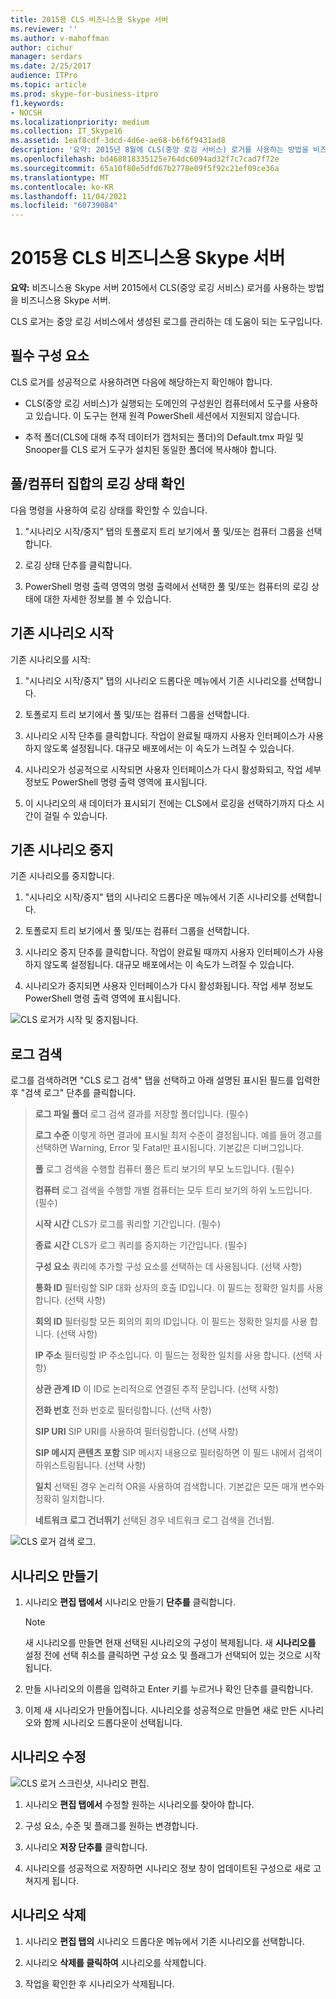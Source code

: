 ```yaml
---
title: 2015용 CLS 비즈니스용 Skype 서버
ms.reviewer: ''
ms.author: v-mahoffman
author: cichur
manager: serdars
ms.date: 2/25/2017
audience: ITPro
ms.topic: article
ms.prod: skype-for-business-itpro
f1.keywords:
- NOCSH
ms.localizationpriority: medium
ms.collection: IT_Skype16
ms.assetid: 1eaf8cdf-3dcd-4d6e-ae68-b6f6f9431ad8
description: '요약: 2015년 8월에 CLS(중앙 로깅 서비스) 로거를 사용하는 방법을 비즈니스용 Skype 서버 있습니다.'
ms.openlocfilehash: bd468818335125e764dc6094ad32f7c7cad7f72e
ms.sourcegitcommit: 65a10f80e5dfd67b2778e09f5f92c21ef09ce36a
ms.translationtype: MT
ms.contentlocale: ko-KR
ms.lasthandoff: 11/04/2021
ms.locfileid: "60739084"
---
```

# <a name="cls-logger-for-skype-for-business-server-2015"></a>2015용 CLS 비즈니스용 Skype 서버
 
**요약:** 비즈니스용 Skype 서버 2015에서 CLS(중앙 로깅 서비스) 로거를 사용하는 방법을 비즈니스용 Skype 서버.
  
CLS 로거는 중앙 로깅 서비스에서 생성된 로그를 관리하는 데 도움이 되는 도구입니다.
  
## <a name="prerequisites"></a>필수 구성 요소

CLS 로거를 성공적으로 사용하려면 다음에 해당하는지 확인해야 합니다.
  
- CLS(중앙 로깅 서비스)가 실행되는 도메인의 구성원인 컴퓨터에서 도구를 사용하고 있습니다. 이 도구는 현재 원격 PowerShell 세션에서 지원되지 않습니다.
    
- 추적 폴더(CLS에 대해 추적 데이터가 캡처되는 폴더)의 Default.tmx 파일 및 Snooper를 CLS 로거 도구가 설치된 동일한 폴더에 복사해야 합니다.
    
## <a name="check-the-logging-status-of-a-set-of-poolscomputers"></a>풀/컴퓨터 집합의 로깅 상태 확인

다음 명령을 사용하여 로깅 상태를 확인할 수 있습니다.
  
1. "시나리오 시작/중지" 탭의 토폴로지 트리 보기에서 풀 및/또는 컴퓨터 그룹을 선택합니다.
    
2. 로깅 상태 단추를 클릭합니다.
    
3. PowerShell 명령 출력 영역의 명령 출력에서 선택한 풀 및/또는 컴퓨터의 로깅 상태에 대한 자세한 정보를 볼 수 있습니다.
    
## <a name="start-an-existing-scenario"></a>기존 시나리오 시작

기존 시나리오를 시작:
  
1. "시나리오 시작/중지" 탭의 시나리오 드롭다운 메뉴에서 기존 시나리오를 선택합니다.
    
2. 토폴로지 트리 보기에서 풀 및/또는 컴퓨터 그룹을 선택합니다.
    
3. 시나리오 시작 단추를 클릭합니다. 작업이 완료될 때까지 사용자 인터페이스가 사용하지 않도록 설정됩니다. 대규모 배포에서는 이 속도가 느려질 수 있습니다.
    
4. 시나리오가 성공적으로 시작되면 사용자 인터페이스가 다시 활성화되고, 작업 세부 정보도 PowerShell 명령 출력 영역에 표시됩니다.
    
5. 이 시나리오의 새 데이터가 표시되기 전에는 CLS에서 로깅을 선택하기까지 다소 시간이 걸릴 수 있습니다.
    
## <a name="stop-an-existing-scenario"></a>기존 시나리오 중지

기존 시나리오를 중지합니다.
  
1. "시나리오 시작/중지" 탭의 시나리오 드롭다운 메뉴에서 기존 시나리오를 선택합니다.
    
2. 토폴로지 트리 보기에서 풀 및/또는 컴퓨터 그룹을 선택합니다.
    
3. 시나리오 중지 단추를 클릭합니다. 작업이 완료될 때까지 사용자 인터페이스가 사용하지 않도록 설정됩니다. 대규모 배포에서는 이 속도가 느려질 수 있습니다.
    
4. 시나리오가 중지되면 사용자 인터페이스가 다시 활성화됩니다. 작업 세부 정보도 PowerShell 명령 출력 영역에 표시됩니다.
    
![CLS 로거가 시작 및 중지됩니다.](../../media/2c4a36c2-b5db-4550-a3b3-41f18e0e2f0c.png)
  
## <a name="search-for-logs"></a>로그 검색

로그를 검색하려면 "CLS 로그 검색" 탭을 선택하고 아래 설명된 표시된 필드를 입력한 후 "검색 로그" 단추를 클릭합니다.
  
> **로그 파일 폴더** 로그 검색 결과를 저장할 폴더입니다. (필수)
> 
> **로그 수준** 이렇게 하면 결과에 표시될 최저 수준이 결정됩니다. 예를 들어 경고를 선택하면 Warning, Error 및 Fatal만 표시됩니다. 기본값은 디버그입니다.
> 
> **풀** 로그 검색을 수행할 컴퓨터 풀은 트리 보기의 부모 노드입니다. (필수)
> 
> **컴퓨터** 로그 검색을 수행할 개별 컴퓨터는 모두 트리 보기의 하위 노드입니다. (필수)
> 
> **시작 시간** CLS가 로그를 쿼리할 기간입니다. (필수)
> 
> **종료 시간** CLS가 로그 쿼리를 중지하는 기간입니다. (필수)
> 
> **구성 요소** 쿼리에 추가할 구성 요소를 선택하는 데 사용됩니다. (선택 사항)
> 
> **통화 ID** 필터링할 SIP 대화 상자의 호출 ID입니다. 이 필드는 정확한 일치를 사용 합니다. (선택 사항)
> 
> **회의 ID** 필터링할 모든 회의의 회의 ID입니다. 이 필드는 정확한 일치를 사용 합니다. (선택 사항)
> 
> **IP 주소** 필터링할 IP 주소입니다. 이 필드는 정확한 일치를 사용 합니다. (선택 사항)
> 
> **상관 관계 ID** 이 ID로 논리적으로 연결된 추적 문입니다. (선택 사항)
> 
> **전화 번호** 전화 번호로 필터링합니다. (선택 사항)
> 
> **SIP URI** SIP URI를 사용하여 필터링합니다. (선택 사항)
> 
> **SIP 메시지 콘텐츠 포함** SIP 메시지 내용으로 필터링하면 이 필드 내에서 검색이 하위스트링됩니다. (선택 사항)
> 
> **일치** 선택된 경우 논리적 OR을 사용하여 검색합니다. 기본값은 모든 매개 변수와 정확히 일치합니다.
> 
> **네트워크 로그 건너뛰기** 선택된 경우 네트워크 로그 검색을 건너뜁.
    
![CLS 로거 검색 로그.](../../media/5793ea3c-6f5f-40ef-8b53-100da831eedf.png)
  
## <a name="create-a-scenario"></a>시나리오 만들기

1. 시나리오 **편집 탭에서** 시나리오 만들기 **단추를** 클릭합니다.
    
    > [!NOTE]
    > 새 시나리오를 만들면 현재 선택된 시나리오의 구성이 복제됩니다. 새 **시나리오를** 설정 전에 선택 취소를 클릭하면 구성 요소 및 플래그가 선택되어 있는 것으로 시작됩니다.
  
2. 만들 시나리오의 이름을 입력하고 Enter 키를 누르거나 확인 단추를 클릭합니다.
    
3. 이제 새 시나리오가 만들어집니다. 시나리오를 성공적으로 만들면 새로 만든 시나리오와 함께 시나리오 드롭다운이 선택됩니다.
    
## <a name="modify-a-scenario"></a>시나리오 수정

![CLS 로거 스크린샷, 시나리오 편집.](../../media/abbbcac0-8a2e-48af-a22f-4fee0283a29f.png)
  
1. 시나리오 **편집 탭에서** 수정할 원하는 시나리오를 찾아야 합니다.
    
2. 구성 요소, 수준 및 플래그를 원하는 변경합니다.
    
3. 시나리오 **저장 단추를** 클릭합니다.
    
4. 시나리오를 성공적으로 저장하면 시나리오 정보 창이 업데이트된 구성으로 새로 고쳐지게 됩니다.
    
## <a name="delete-a-scenario"></a>시나리오 삭제

1. 시나리오 **편집 탭의** 시나리오 드롭다운 메뉴에서 기존 시나리오를 선택합니다.
    
2. 시나리오 **삭제를 클릭하여** 시나리오를 삭제합니다.
    
3. 작업을 확인한 후 시나리오가 삭제됩니다.
    

